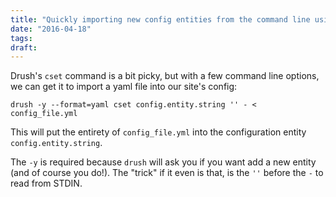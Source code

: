 ```yaml
---
title: "Quickly importing new config entities from the command line using Drush"
date: "2016-04-18"
tags:
draft:
---
```


Drush's `cset` command is a bit picky, but with a few command line options, we can get it to import a yaml file into our site's config:

    drush -y --format=yaml cset config.entity.string '' - < config_file.yml

This will put the entirety of `config_file.yml` into the configuration entity `config.entity.string`.

The `-y` is required because `drush` will ask you if you want add a new entity (and of course you do!). The "trick" if it even is that, is the `''` before the `-` to read from STDIN.
